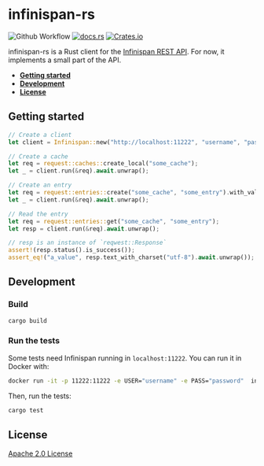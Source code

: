 # infinispan-rs

![Github
Workflow](https://github.com/3scale-labs/infinispan-rs/workflows/Infinispan-rs/badge.svg)
[![docs.rs](https://docs.rs/infinispan/badge.svg)](https://docs.rs/infinispan)
[![Crates.io](https://img.shields.io/crates/v/infinispan)](https://crates.io/crates/infinispan)

infinispan-rs is a Rust client for the [Infinispan REST
API](https://infinispan.org/docs/stable/titles/rest/rest.html). For now, it
implements a small part of the API.

- [**Getting started**](#getting-started)
- [**Development**](#development)
- [**License**](#license)

## Getting started

```rust
// Create a client
let client = Infinispan::new("http://localhost:11222", "username", "password");

// Create a cache
let req = request::caches::create_local("some_cache");
let _ = client.run(&req).await.unwrap();

// Create an entry
let req = request::entries::create("some_cache", "some_entry").with_value("a_value".into());
let _ = client.run(&req).await.unwrap();

// Read the entry
let req = request::entries::get("some_cache", "some_entry");
let resp = client.run(&req).await.unwrap();

// resp is an instance of `reqwest::Response`
assert!(resp.status().is_success());
assert_eq!("a_value", resp.text_with_charset("utf-8").await.unwrap());
```

## Development

### Build

```bash
cargo build
```

### Run the tests

Some tests need Infinispan running in `localhost:11222`. You can run it in
Docker with:
```bash
docker run -it -p 11222:11222 -e USER="username" -e PASS="password"  infinispan/server:11.0.9.Final
```

Then, run the tests:

```bash
cargo test
```

## License

[Apache 2.0 License](LICENSE)
